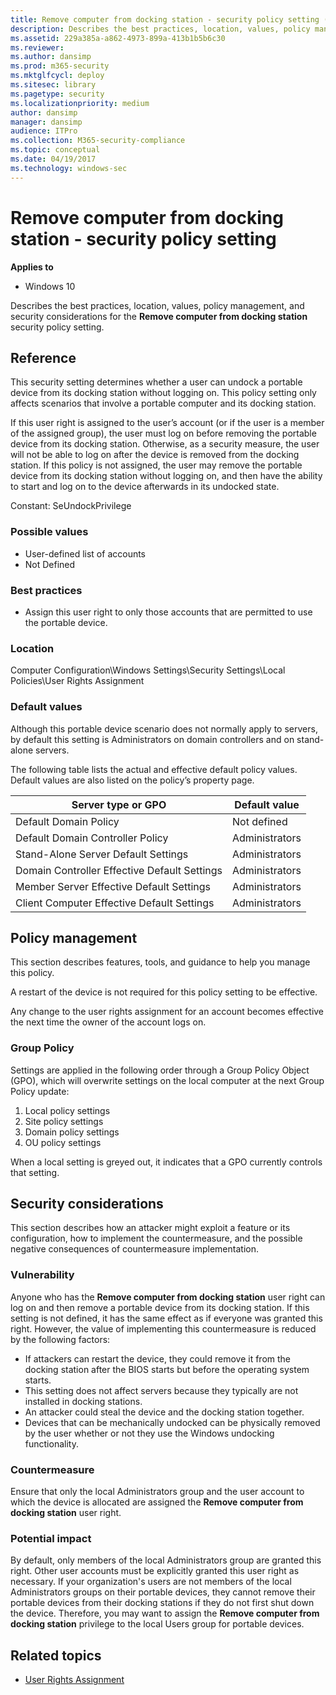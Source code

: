 ```yaml
---
title: Remove computer from docking station - security policy setting (Windows 10)
description: Describes the best practices, location, values, policy management, and security considerations for the Remove computer from docking station security policy setting.
ms.assetid: 229a385a-a862-4973-899a-413b1b5b6c30
ms.reviewer: 
ms.author: dansimp
ms.prod: m365-security
ms.mktglfcycl: deploy
ms.sitesec: library
ms.pagetype: security
ms.localizationpriority: medium
author: dansimp
manager: dansimp
audience: ITPro
ms.collection: M365-security-compliance
ms.topic: conceptual
ms.date: 04/19/2017
ms.technology: windows-sec
---
```


# Remove computer from docking station - security policy setting

**Applies to**
-   Windows 10

Describes the best practices, location, values, policy management, and security considerations for the **Remove computer from docking station** security policy setting.

## Reference

This security setting determines whether a user can undock a portable device from its docking station without logging on. This policy setting only affects scenarios that involve a portable computer and its docking station.

If this user right is assigned to the user’s account (or if the user is a member of the assigned group), the user must log on before removing the portable device from its docking station. Otherwise, as a security measure, the user will not be able to log on after the device is removed from the docking station. If this policy is not assigned, the user may remove the portable device from its docking station without logging on, and then have the ability to start and log on to the device afterwards in its undocked state.

Constant: SeUndockPrivilege

### Possible values

-   User-defined list of accounts
-   Not Defined

### Best practices

-   Assign this user right to only those accounts that are permitted to use the portable device.

### Location

Computer Configuration\\Windows Settings\\Security Settings\\Local Policies\\User Rights Assignment

### Default values

Although this portable device scenario does not normally apply to servers, by default this setting is Administrators on domain controllers and on stand-alone servers.

The following table lists the actual and effective default policy values. Default values are also listed on the policy’s property page.

| Server type or GPO | Default value |
| - | - |
| Default Domain Policy| Not defined| 
| Default Domain Controller Policy | Administrators| 
| Stand-Alone Server Default Settings | Administrators| 
| Domain Controller Effective Default Settings | Administrators| 
| Member Server Effective Default Settings | Administrators| 
| Client Computer Effective Default Settings | Administrators| 
 
## Policy management

This section describes features, tools, and guidance to help you manage this policy.

A restart of the device is not required for this policy setting to be effective.

Any change to the user rights assignment for an account becomes effective the next time the owner of the account logs on.

### Group Policy

Settings are applied in the following order through a Group Policy Object (GPO), which will overwrite settings on the local computer at the next Group Policy update:

1.  Local policy settings
2.  Site policy settings
3.  Domain policy settings
4.  OU policy settings

When a local setting is greyed out, it indicates that a GPO currently controls that setting.

## Security considerations

This section describes how an attacker might exploit a feature or its configuration, how to implement the countermeasure, and the possible negative consequences of countermeasure implementation.

### Vulnerability

Anyone who has the **Remove computer from docking station** user right can log on and then remove a portable device from its docking station. If this setting is not defined, it has the same effect as if everyone was granted this right. However, the value of implementing this countermeasure is reduced by the following factors:

-   If attackers can restart the device, they could remove it from the docking station after the BIOS starts but before the operating system starts.
-   This setting does not affect servers because they typically are not installed in docking stations.
-   An attacker could steal the device and the docking station together.
-   Devices that can be mechanically undocked can be physically removed by the user whether or not they use the Windows undocking functionality.

### Countermeasure

Ensure that only the local Administrators group and the user account to which the device is allocated are assigned the **Remove computer from docking station** user right.

### Potential impact

By default, only members of the local Administrators group are granted this right. Other user accounts must be explicitly granted this user right as necessary. If your organization's users are not members of the local Administrators groups on their portable devices, they cannot remove their portable devices from their docking stations if they do not first shut down the device. Therefore, you may want to assign the **Remove computer from docking station** privilege to the local Users group for portable devices.

## Related topics

- [User Rights Assignment](user-rights-assignment.md)
